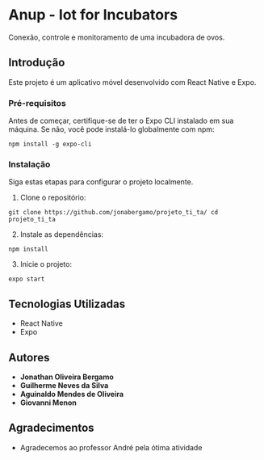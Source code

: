 # Anup - Iot for Incubators

Conexão, controle e monitoramento de uma incubadora de ovos.

## Introdução

Este projeto é um aplicativo móvel desenvolvido com React Native e Expo.

### Pré-requisitos

Antes de começar, certifique-se de ter o Expo CLI instalado em sua máquina. Se não, você pode instalá-lo globalmente com npm:

`npm install -g expo-cli`

### Instalação

Siga estas etapas para configurar o projeto localmente.

1.  Clone o repositório:

`git clone https://github.com/jonabergamo/projeto_ti_ta/
cd projeto_ti_ta`

2.  Instale as dependências:

`npm install`

3.  Inicie o projeto:

`expo start`

## Tecnologias Utilizadas

- React Native
- Expo

## Autores

- **Jonathan Oliveira Bergamo**
- **Guilherme Neves da Silva**
- **Aguinaldo Mendes de Oliveira**
- **Giovanni Menon**

## Agradecimentos

- Agradecemos ao professor André pela ótima atividade
